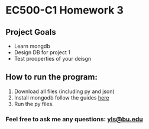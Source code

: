 # EC500-C1 Homework 3

## Project Goals
- Learn mongdb</br  >
- Design DB for project 1</br  >
- Test prooperties of your deisgn</br  >

## How to run the program:
1. Download all files (including py and json)<br />
2. Install mongodb follow the guides [here](https://docs.mongodb.com/getting-started/shell/installation/)
3. Run the py files.

### Feel free to ask me any questions: yls@bu.edu

